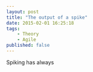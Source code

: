 ```yaml
---
layout: post
title: "The output of a spike"
date: 2015-02-01 16:25:18
tags:
    - Theory
    - Agile
published: false
---
```


Spiking has always
